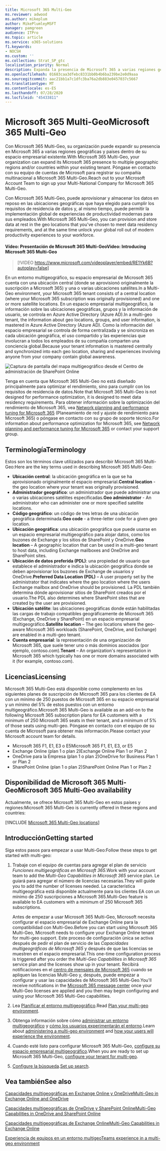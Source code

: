 ```yaml
---
title: Microsoft 365 Multi-Geo
ms.reviewer: adwood
ms.author: mikeplum
author: MikePlumleyMSFT
manager: pamgreen
audience: ITPro
ms.topic: article
ms.service: o365-solutions
f1.keywords:
- NOCSH
ms.custom: ''
ms.collection: Strat_SP_gtc
localization_priority: Normal
description: Expanda la presencia de Microsoft 365 a varias regiones geográficas con Microsoft 365 Multi-Geo.
ms.openlocfilehash: 01683caa3dfebc8331bb0b4b6ba239be2e0d9aaa
ms.sourcegitcommit: aac21bb1a7c1dfc3ba76a2db883e0457037c5667
ms.translationtype: MT
ms.contentlocale: es-ES
ms.lasthandoff: 07/28/2020
ms.locfileid: "45433811"
---
```

# <a name="microsoft-365-multi-geo"></a><span data-ttu-id="32255-103">Microsoft 365 Multi-Geo</span><span class="sxs-lookup"><span data-stu-id="32255-103">Microsoft 365 Multi-Geo</span></span>

<span data-ttu-id="32255-104">Con Microsoft 365 Multi-Geo, su organización puede expandir su presencia en Microsoft 365 a varias regiones geográficas y países dentro de su espacio empresarial existente.</span><span class="sxs-lookup"><span data-stu-id="32255-104">With Microsoft 365 Multi-Geo, your organization can expand its Microsoft 365 presence to multiple geographic regions and/or countries within your existing tenant.</span></span> <span data-ttu-id="32255-105">Póngase en contacto con su equipo de cuentas de Microsoft para registrar su compañía multinacional a Microsoft 365 Multi-Geo.</span><span class="sxs-lookup"><span data-stu-id="32255-105">Reach out to your Microsoft Account Team to sign up your Multi-National Company for Microsoft 365 Multi-Geo.</span></span>
  
<span data-ttu-id="32255-106">Con Microsoft 365 Multi-Geo, puede aprovisionar y almacenar los datos en reposo en las ubicaciones geográficas que haya elegido para cumplir los requisitos de residencia de datos y, al mismo tiempo, puede permitir la implementación global de experiencias de productividad modernas para sus empleados.</span><span class="sxs-lookup"><span data-stu-id="32255-106">With Microsoft 365 Multi-Geo, you can provision and store data at rest in the geo locations that you've chosen to meet data residency requirements, and at the same time unlock your global roll out of modern productivity experiences to your workforce.</span></span>

#### <a name="video-introducing-microsoft-365-multi-geo"></a><span data-ttu-id="32255-107">Vídeo: Presentación de Microsoft 365 Multi-Geo</span><span class="sxs-lookup"><span data-stu-id="32255-107">Video: Introducing Microsoft 365 Multi-Geo</span></span>

> [!VIDEO https://www.microsoft.com/videoplayer/embed/RE1Yk6B?autoplay=false]

<span data-ttu-id="32255-108">En un entorno multigeográfico, su espacio empresarial de Microsoft 365 cuenta con una ubicación central (donde se aprovisionó originalmente la suscripción a Microsoft 365) y una o varias ubicaciones satélites.</span><span class="sxs-lookup"><span data-stu-id="32255-108">In a Multi-Geo environment, your Microsoft 365 tenant consists of a central location (where your Microsoft 365 subscription was originally provisioned) and one or more satellite locations.</span></span> <span data-ttu-id="32255-109">En un espacio empresarial multigeográfico, la información sobre las ubicaciones geográficas, grupos y la información de usuario, se controla en Azure Active Directory (Azure AD).</span><span class="sxs-lookup"><span data-stu-id="32255-109">In a multi-geo tenant, the information about geo locations, groups, and user information, is mastered in Azure Active Directory (Azure AD).</span></span> <span data-ttu-id="32255-110">Como la información del espacio empresarial se controla de forma centralizada y se sincroniza en cada ubicación geográfica, el uso compartido y las experiencias que involucran a todos los empleados de su compañía comparten una conciencia global.</span><span class="sxs-lookup"><span data-stu-id="32255-110">Because your tenant information is mastered centrally and synchronized into each geo location, sharing and experiences involving anyone from your company contain global awareness.</span></span>

![Captura de pantalla del mapa multigeográfico desde el Centro de administración de SharePoint Online](media/multi-geo-world-map.png)

<span data-ttu-id="32255-112">Tenga en cuenta que Microsoft 365 Multi-Geo no está diseñado principalmente para optimizar el rendimiento, sino para cumplir con los requisitos de residencia de datos.</span><span class="sxs-lookup"><span data-stu-id="32255-112">Note that Microsoft 365 Multi-Geo is not designed for performance optimization, it is designed to meet data residency requirements.</span></span> <span data-ttu-id="32255-113">Para obtener información sobre la optimización del rendimiento de Microsoft 365, vea [Network planning and performance tuning for Microsoft 365](https://support.office.com/article/e5f1228c-da3c-4654-bf16-d163daee8848) (Planeamiento de red y ajuste de rendimiento para Microsoft 365) o póngase en contacto con su grupo de soporte técnico.</span><span class="sxs-lookup"><span data-stu-id="32255-113">For information about performance optimization for Microsoft 365, see [Network planning and performance tuning for Microsoft 365](https://support.office.com/article/e5f1228c-da3c-4654-bf16-d163daee8848) or contact your support group.</span></span>

## <a name="terminology"></a><span data-ttu-id="32255-114">Terminología</span><span class="sxs-lookup"><span data-stu-id="32255-114">Terminology</span></span>

<span data-ttu-id="32255-115">Estos son los términos clave utilizados para describir Microsoft 365 Multi-Geo:</span><span class="sxs-lookup"><span data-stu-id="32255-115">Here are the key terms used in describing Microsoft 365 Multi-Geo:</span></span>

- <span data-ttu-id="32255-116">**Ubicación central**: la ubicación geográfica en la que se ha aprovisionado originalmente el espacio empresarial.</span><span class="sxs-lookup"><span data-stu-id="32255-116">**Central location** - the geo location where your tenant was originally provisioned.</span></span>
- <span data-ttu-id="32255-117">**Administrador geográfico**: un administrador que puede administrar una o varias ubicaciones satélites especificadas.</span><span class="sxs-lookup"><span data-stu-id="32255-117">**Geo administrator** - An administrator who can administer one or more specified satellite locations.</span></span>
- <span data-ttu-id="32255-118">**Código geográfico**: un código de tres letras de una ubicación geográfica determinada.</span><span class="sxs-lookup"><span data-stu-id="32255-118">**Geo code** - a three-letter code for a given geo location.</span></span>
- <span data-ttu-id="32255-119">**Ubicación geográfica**: una ubicación geográfica que puede usarse en un espacio empresarial multigeográfico para alojar datos, como los buzones de Exchange y los sitios de SharePoint y OneDrive.</span><span class="sxs-lookup"><span data-stu-id="32255-119">**Geo location** – A geographic location that can be used in a multi-geo tenant to host data, including Exchange mailboxes and OneDrive and SharePoint sites.</span></span>
- <span data-ttu-id="32255-120">**Ubicación de datos preferida (PDL)**: una propiedad de usuario que establece el administrador e indica la ubicación geográfica donde se deben aprovisionar los buzones de Exchange de usuarios y OneDrive.</span><span class="sxs-lookup"><span data-stu-id="32255-120">**Preferred Data Location (PDL)** – A user property set by the administrator that indicates where the geo location where the users Exchange mailbox and OneDrive should be provisioned.</span></span> <span data-ttu-id="32255-121">La PDL también determina dónde aprovisionar sitios de SharePoint creados por el usuario.</span><span class="sxs-lookup"><span data-stu-id="32255-121">The PDL also determines where SharePoint sites that are created by the user are provisioned.</span></span>
- <span data-ttu-id="32255-122">**Ubicación satélite**: las ubicaciones geográficas donde están habilitadas las cargas de trabajo compatibles geográficamente de Microsoft 365 (Exchange, OneDrive y SharePoint) en un espacio empresarial multigeográfico.</span><span class="sxs-lookup"><span data-stu-id="32255-122">**Satellite location** – The geo locations where the geo-aware Microsoft 365 workloads (SharePoint, OneDrive, and Exchange) are enabled in a multi-geo tenant.</span></span>
- <span data-ttu-id="32255-123">**Cuenta empresarial**: la representación de una organización de Microsoft 365, que suele tener uno o más dominios asociados (por ejemplo, contoso.com).</span><span class="sxs-lookup"><span data-stu-id="32255-123">**Tenant** – An organization's representation in Microsoft 365 which typically has one or more domains associated with it (for example, contoso.com).</span></span>

## <a name="licensing"></a><span data-ttu-id="32255-124">Licencias</span><span class="sxs-lookup"><span data-stu-id="32255-124">Licensing</span></span>

<span data-ttu-id="32255-125">Microsoft 365 Multi-Geo está disponible como complemento en los siguientes planes de suscripción de Microsoft 365 para los clientes de EA con un mínimo de 250 puestos de Microsoft 365 en su espacio empresarial y un mínimo del 5% de estos puestos con un entorno multigeográfico.</span><span class="sxs-lookup"><span data-stu-id="32255-125">Microsoft 365 Multi-Geo is available as an add-on to the following Microsoft 365 subscription plans for EA customers with a minimum of 250 Microsoft 365 seats in their tenant, and a minimum of 5% of those seats using multi-geo.</span></span> <span data-ttu-id="32255-126">Póngase en contacto con el equipo de su cuenta de Microsoft para obtener más información.</span><span class="sxs-lookup"><span data-stu-id="32255-126">Please contact your Microsoft account team for details.</span></span>

- <span data-ttu-id="32255-127">Microsoft 365 F1, E1, E3 o E5</span><span class="sxs-lookup"><span data-stu-id="32255-127">Microsoft 365 F1, E1, E3, or E5</span></span>
- <span data-ttu-id="32255-128">Exchange Online (plan 1 o plan 2)</span><span class="sxs-lookup"><span data-stu-id="32255-128">Exchange Online Plan 1 or Plan 2</span></span>
- <span data-ttu-id="32255-129">OneDrive para la Empresa (plan 1 o plan 2)</span><span class="sxs-lookup"><span data-stu-id="32255-129">OneDrive for Business Plan 1 or Plan 2</span></span>
- <span data-ttu-id="32255-130">SharePoint Online (plan 1 o plan 2)</span><span class="sxs-lookup"><span data-stu-id="32255-130">SharePoint Online Plan 1 or Plan 2</span></span>

## <a name="microsoft-365-multi-geo-availability"></a><span data-ttu-id="32255-131">Disponibilidad de Microsoft 365 Multi-Geo</span><span class="sxs-lookup"><span data-stu-id="32255-131">Microsoft 365 Multi-Geo availability</span></span>

<span data-ttu-id="32255-132">Actualmente, se ofrece Microsoft 365 Multi-Geo en estos países y regiones:</span><span class="sxs-lookup"><span data-stu-id="32255-132">Microsoft 365 Multi-Geo is currently offered in these regions and countries:</span></span>

[!INCLUDE [Microsoft 365 Multi-Geo locations](includes/office-365-multi-geo-locations.md)]

## <a name="getting-started"></a><span data-ttu-id="32255-133">Introducción</span><span class="sxs-lookup"><span data-stu-id="32255-133">Getting started</span></span>

<span data-ttu-id="32255-134">Siga estos pasos para empezar a usar Multi-Geo:</span><span class="sxs-lookup"><span data-stu-id="32255-134">Follow these steps to get started with multi-geo:</span></span>

1. <span data-ttu-id="32255-135">Trabaje con el equipo de cuentas para agregar el plan de servicio _Funciones multigeográficas en Microsoft 365_.</span><span class="sxs-lookup"><span data-stu-id="32255-135">Work with your account team to add the _Multi-Geo Capabilities in Microsoft 365_ service plan.</span></span> <span data-ttu-id="32255-136">Le guiará para agregar el número de licencias necesarias.</span><span class="sxs-lookup"><span data-stu-id="32255-136">They will guide you to add the number of licenses needed.</span></span> <span data-ttu-id="32255-137">La característica multigeográfica está disponible actualmente para los clientes EA con un mínimo de 250 suscripciones a Microsoft 365.</span><span class="sxs-lookup"><span data-stu-id="32255-137">Multi-Geo feature is available to EA customers with a minimum of 250 Microsoft 365 subscriptions.</span></span>

   <span data-ttu-id="32255-138">Antes de empezar a usar Microsoft 365 Multi-Geo, Microsoft necesita configurar el espacio empresarial de Exchange Online para la compatibilidad con Multi-Geo.</span><span class="sxs-lookup"><span data-stu-id="32255-138">Before you can start using Microsoft 365 Multi-Geo, Microsoft needs to configure your Exchange Online tenant for multi-geo support.</span></span> <span data-ttu-id="32255-139">Este proceso de configuración única se activa después de pedir el plan de servicio de las *Capacidades multigeográficas de Microsoft 365* y después de que las licencias se muestren en el espacio empresarial.</span><span class="sxs-lookup"><span data-stu-id="32255-139">This one-time configuration process is triggered after you order the *Multi-Geo Capabilities in Microsoft 365* service plan and the licenses show up in your tenant.</span></span> <span data-ttu-id="32255-140">Recibirá notificaciones en el [centro de mensajes de Microsoft 365](https://support.office.com/article/38FB3333-BFCC-4340-A37B-DEDA509C2093) cuando se apliquen las licencias Multi-Geo y, después, puede empezar a configurar y usar las capacidades de Microsoft 365 Multi-Geo.</span><span class="sxs-lookup"><span data-stu-id="32255-140">You'll receive notifications in the [Microsoft 365 message center](https://support.office.com/article/38FB3333-BFCC-4340-A37B-DEDA509C2093) once your Multi-Geo licenses are applied and you then may begin configuring and using your Microsoft 365 Multi-Geo capabilities.</span></span>

2. <span data-ttu-id="32255-141">Lea [Planificar el entorno multigeográfico](plan-for-multi-geo.md).</span><span class="sxs-lookup"><span data-stu-id="32255-141">Read [Plan your multi-geo environment](plan-for-multi-geo.md).</span></span>

3. <span data-ttu-id="32255-142">Obtenga información sobre cómo [administrar un entorno multigeográfico](administering-a-multi-geo-environment.md) y [cómo los usuarios experimentarán el entorno](multi-geo-user-experience.md).</span><span class="sxs-lookup"><span data-stu-id="32255-142">Learn about [administering a multi-geo environment](administering-a-multi-geo-environment.md) and [how your users will experience the environment](multi-geo-user-experience.md).</span></span>

4. <span data-ttu-id="32255-143">Cuando esté listo para configurar Microsoft 365 Multi-Geo, [configure su espacio empresarial multigeográfico](multi-geo-tenant-configuration.md).</span><span class="sxs-lookup"><span data-stu-id="32255-143">When you are ready to set up Microsoft 365 Multi-Geo, [configure your tenant for multi-geo](multi-geo-tenant-configuration.md).</span></span>

5. <span data-ttu-id="32255-144">[Configure la búsqueda](configure-search-for-multi-geo.md).</span><span class="sxs-lookup"><span data-stu-id="32255-144">[Set up search](configure-search-for-multi-geo.md).</span></span>

## <a name="see-also"></a><span data-ttu-id="32255-145">Vea también</span><span class="sxs-lookup"><span data-stu-id="32255-145">See also</span></span>

[<span data-ttu-id="32255-146">Capacidades multigeográficas en Exchange Online y OneDrive</span><span class="sxs-lookup"><span data-stu-id="32255-146">Multi-Geo in Exchange Online and OneDrive</span></span>](https://Aka.ms/GoMultiGeo)

[<span data-ttu-id="32255-147">Capacidades multigeográficas de OneDrive y SharePoint Online</span><span class="sxs-lookup"><span data-stu-id="32255-147">Multi-Geo Capabilities in OneDrive and SharePoint Online</span></span>](https://docs.microsoft.com/office365/enterprise/multi-geo-capabilities-in-onedrive-and-sharepoint-online-in-office-365)

[<span data-ttu-id="32255-148">Capacidades multigeográficas de Exchange Online</span><span class="sxs-lookup"><span data-stu-id="32255-148">Multi-Geo Capabilities in Exchange Online</span></span>](https://docs.microsoft.com/office365/enterprise/multi-geo-capabilities-in-exchange-online)

[<span data-ttu-id="32255-149">Experiencia de equipos en un entorno multigeo</span><span class="sxs-lookup"><span data-stu-id="32255-149">Teams experience in a multi-geo environment</span></span>](https://docs.microsoft.com/microsoftteams/teams-experience-o365odb-spo-multi-geo)
